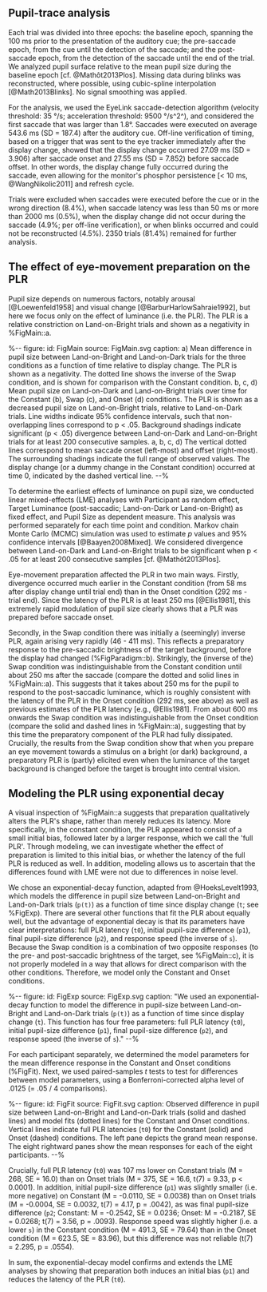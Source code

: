 ## Pupil-trace analysis

Each trial was divided into three epochs: the baseline epoch, spanning the 100 ms prior to the presentation of the auditory cue; the pre-saccade epoch, from the cue until the detection of the saccade; and the post-saccade epoch, from the detection of the saccade until the end of the trial. We analyzed pupil surface relative to the mean pupil size during the baseline epoch [cf. @Mathôt2013Plos]. Missing data during blinks was reconstructed, where possible, using cubic-spline interpolation [@Math2013Blinks]. No signal smoothing was applied.

For the analysis, we used the EyeLink saccade-detection algorithm (velocity threshold: 35 °/s; acceleration threshold: 9500 °/s^2^), and considered the first saccade that was larger than 1.8°. Saccades were executed on average 543.6 ms (SD = 187.4) after the auditory cue. Off-line verification of timing, based on a trigger that was sent to the eye tracker immediately after the display change, showed that the display change occurred  27.09 ms (SD = 3.906) after saccade onset and 27.55 ms (SD = 7.852) before saccade offset. In other words, the display change fully occurred during the saccade, even allowing for the monitor's phosphor persistence [< 10 ms, @WangNikolic2011] and refresh cycle.

Trials were excluded when saccades were executed before the cue or in the wrong direction (8.4%), when saccade latency was less than 50 ms or more than 2000 ms (0.5%), when the display change did not occur during the saccade (4.9%; per off-line verification), or when blinks occurred and could not be reconstructed (4.5%). 2350 trials (81.4%) remained for further analysis.

## The effect of eye-movement preparation on the PLR

Pupil size depends on numerous factors, notably arousal [@Loewenfeld1958] and visual change [@BarburHarlowSahraie1992], but here we focus only on the effect of luminance (i.e. the PLR). The PLR is a relative constriction on Land-on-Bright trials and shown as a negativity in %FigMain::a.

%--
figure:
 id: FigMain
 source: FigMain.svg
 caption:
  a) Mean difference in pupil size between Land-on-Bright and Land-on-Dark trials for the three conditions as a function of time relative to display change. The PLR is shown as a negativity. The dotted line shows the inverse of the Swap condition, and is shown for comparison with the Constant condition. b, c, d) Mean pupil size on Land-on-Dark and Land-on-Bright trials over time for the Constant (b), Swap (c), and Onset (d) conditions. The PLR is shown as a decreased pupil size on Land-on-Bright trials, relative to Land-on-Dark trials. Line widths indicate 95% confidence intervals, such that non-overlapping lines correspond to p < .05. Background shadings indicate significant (p < .05) divergence between Land-on-Dark and Land-on-Bright trials for at least 200 consecutive samples. a, b, c, d) The vertical dotted lines correspond to mean saccade onset (left-most) and offset (right-most). The surrounding shadings indicate the full range of observed values. The display change (or a dummy change in the Constant condition) occurred at time 0, indicated by the dashed vertical line.
--%

To determine the earliest effects of luminance on pupil size, we conducted linear mixed-effects (LME) analyses with Participant as random effect, Target Luminance (post-saccadic; Land-on-Dark or Land-on-Bright) as fixed effect, and Pupil Size as dependent measure. This analysis was performed separately for each time point and condition. Markov chain Monte Carlo (MCMC) simulation was used to estimate *p* values and 95% confidence intervals [@Baayen2008Mixed]. We considered divergence between Land-on-Dark and Land-on-Bright trials to be significant when p < .05 for at least 200 consecutive samples [cf. @Mathôt2013Plos].

Eye-movement preparation affected the PLR in two main ways. Firstly, divergence occurred much earlier in the Constant condition (from 58 ms after display change until trial end) than in the Onset condition (292 ms - trial end). Since the latency of the PLR is at least 250 ms [@Ellis1981], this extremely rapid modulation of pupil size clearly shows that a PLR was prepared before saccade onset.

Secondly, in the Swap condition there was initially a (seemingly) inverse PLR, again arising very rapidly (46 - 411 ms). This reflects a preparatory response to the pre-saccadic brightness of the target background, before the display had changed (%FigParadigm::b). Strikingly, the (inverse of the) Swap condition was indistinguishable from the Constant condition until about 250 ms after the saccade (compare the dotted and solid lines in %FigMain::a). This suggests that it takes about 250 ms for the pupil to respond to the post-saccadic luminance, which is roughly consistent with the latency of the PLR in the Onset condition (292 ms, see above) as well as previous estimates of the PLR latency [e.g., @Ellis1981]. From about 600 ms onwards the Swap condition was indistinguishable from the Onset condition (compare the solid and dashed lines in %FigMain::a), suggesting that by this time the preparatory component of the PLR had fully dissipated. Crucially, the results from the Swap condition show that when you prepare an eye movement towards a stimulus on a bright (or dark) background, a preparatory PLR is (partly) elicited even when the luminance of the target background is changed before the target is brought into central vision.

## Modeling the PLR using exponential decay

A visual inspection of %FigMain::a suggests that preparation qualitatively alters the PLR's shape, rather than merely reduces its latency. More specifically, in the constant condition, the PLR appeared to consist of a small initial bias, followed later by a larger response, which we call the 'full PLR'. Through modeling, we can investigate whether the effect of preparation is limited to this initial bias, or whether the latency of the full PLR is reduced as well. In addition, modeling allows us to ascertain that the differences found with LME were not due to differences in noise level.

We chose an exponential-decay function, adapted from @HoeksLevelt1993, which models the difference in pupil size between Land-on-Bright and Land-on-Dark trials (`p(t)`) as a function of time since display change (`t`; see %FigExp).  There are several other functions that fit the PLR about equally well, but the advantage of exponential decay is that its parameters have clear interpretations: full PLR latency (`t0`), initial pupil-size difference (`p1`), final pupil-size difference (`p2`), and response speed (the inverse of `s`). Because the Swap condition is a combination of two opposite responses (to the pre- and post-saccadic brightness of the target, see %FigMain::c), it is not properly modeled in a way that allows for direct comparison with the other conditions. Therefore, we model only the Constant and Onset conditions.

%--
figure:
 id: FigExp
 source: FigExp.svg
 caption: "We used an exponential-decay function to model the difference in pupil-size between Land-on-Bright and Land-on-Dark trials (`p(t)`) as a function of time since display change (`t`). This function has four free parameters: full PLR latency (`t0`), initial pupil-size difference (`p1`), final pupil-size difference (`p2`), and response speed (the inverse of `s`)."
--%

For each participant separately, we determined the model parameters for the mean difference response in the Constant and Onset conditions (%FigFit). Next, we used paired-samples *t* tests to test for differences between model parameters, using a Bonferroni-corrected alpha level of .0125 (= .05 / 4 comparisons).

%--
figure:
 id: FigFit
 source: FigFit.svg
 caption: Observed difference in pupil size between Land-on-Bright and Land-on-Dark trials (solid and dashed lines) and model fits (dotted lines) for the Constant and Onset conditions. Vertical lines indicate full PLR latencies (`t0`) for the Constant (solid) and Onset (dashed) conditions. The left pane depicts the grand mean response. The eight rightward panes show the mean responses for each of the eight participants.
--%

Crucially, full PLR latency (`t0`) was 107 ms lower on Constant trials (M = 268, SE = 16.0) than on Onset trials (M = 375, SE = 16.6, t(7) = 9.33, p < 0.0001). In addition, initial pupil-size difference (`p1`) was slightly smaller (i.e. more negative) on Constant (M = -0.0110, SE = 0.0038) than on Onset trials (M = -0.0004, SE = 0.0032, t(7) = 4.17, p = .0042), as was final pupil-size difference (`p2`; Constant: M = -0.2542, SE = 0.0236; Onset: M = -0.2187, SE = 0.0268; t(7) = 3.56, p = .0093). Response speed was slightly higher (i.e. a lower `s`) in the Constant condition (M = 491.3, SE = 79.64) than in the Onset condition (M = 623.5, SE = 83.96), but this difference was not reliable (t(7) = 2.295, p = .0554).

In sum, the exponential-decay model confirms and extends the LME analyses by showing that preparation both induces an initial bias (`p1`) and reduces the latency of the PLR (`t0`).
